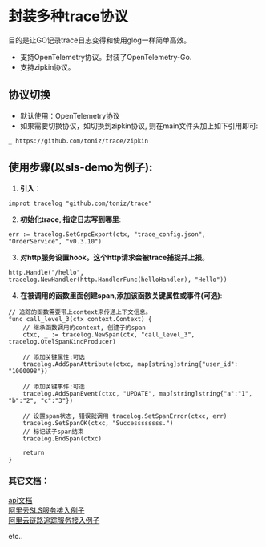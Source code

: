 # 封装多种trace协议
目的是让GO记录trace日志变得和使用glog一样简单高效。    
* 支持OpenTelemetry协议。封装了OpenTelemetry-Go.
* 支持zipkin协议。

## 协议切换
* 默认使用：OpenTelemetry协议
* 如果需要切换协议，如切换到zipkin协议, 则在main文件头加上如下引用即可:
```
_ https://github.com/toniz/trace/zipkin
```

## 使用步骤(以sls-demo为例子):
1. **引入**：
```
improt tracelog "github.com/toniz/trace"
```
2. **初始化trace, 指定日志写到哪里**:
```
err := tracelog.SetGrpcExport(ctx, "trace_config.json", "OrderService", "v0.3.10")
```
3. **对http服务设置hook。这个http请求会被trace捕捉并上报**。
```
http.Handle("/hello", tracelog.NewHandler(http.HandlerFunc(helloHandler), "Hello"))
```
4. **在被调用的函数里面创建span,添加该函数关键属性或事件(可选)**:
```
// 追踪的函数需要带上context来传递上下文信息。
func call_level_3(ctx context.Context) {
    // 继承函数调用的context, 创建子的span
    ctxc, _ := tracelog.NewSpan(ctx, "call_level_3", tracelog.OtelSpanKindProducer)

    // 添加关键属性:可选
    tracelog.AddSpanAttribute(ctxc, map[string]string{"user_id": "1000098"})

    // 添加关键事件:可选
    tracelog.AddSpanEvent(ctxc, "UPDATE", map[string]string{"a":"1", "b":"2", "c":"3"})

    // 设置span状态, 错误就调用 tracelog.SetSpanError(ctxc, err)
    tracelog.SetSpanOK(ctxc, "Successssssss.")
    // 标记该子span结束
    tracelog.EndSpan(ctxc)

    return
}
```

### 其它文档：
[api文档](doc/api.md)    
[阿里云SLS服务接入例子](https://github.com/toniz/SLS-Aliyun)    
[阿里云链路追踪服务接入例子](https://github.com/toniz/Tracing-Aliyun)    

 
etc..


